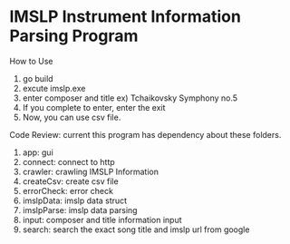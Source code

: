 # IMSLP Instrument Information Parsing Program

How to Use

1. go build
2. excute imslp.exe
3. enter composer and title ex) Tchaikovsky Symphony no.5
4. If you complete to enter, enter the exit
5. Now, you can use csv file.

Code Review: current this program has dependency about these folders.
1. app: gui
2. connect: connect to http
3. crawler: crawling IMSLP Information
4. createCsv: create csv file
5. errorCheck: error check
6. imslpData: imslp data struct
7. imslpParse: imslp data parsing 
8. input: composer and title information input
9. search: search the exact song title and imslp url from google